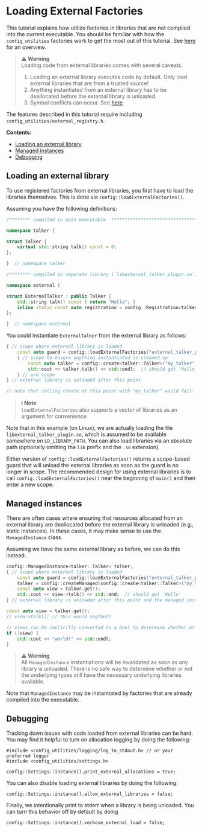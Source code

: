 # Loading External Factories
This tutorial explains how utilize factories in libraries that are not compiled into the current executable.
You should be familiar with how the `config_utilities` factories work to get the most out of this tutorial.
See [here](Factories.md) for an overview.

> **:warning: Warning**<br>
> Loading code from external libraries comes with several caveats.
>   1. Loading an external library executes code by default. Only load external libraries that are from a trusted source!
>   2. Anything instantiated from an external library has to be deallocated before the external library is unloaded.
>   3. Symbol conflicts can occur. See [here](https://www.boost.org/doc/libs/1_64_0/doc/html/boost_dll/tutorial.html#boost_dll.tutorial.symbol_shadowing_problem__linux_)

The features described in this tutorial require including `config_utilities/external_registry.h`.

**Contents:**
- [Loading an external library](#loading-an-external-library)
- [Managed instances](#managed-instances)
- [Debugging](#debugging)

## Loading an external library
To use registered factories from external libraries, you first have to load the libraries themselves.
This is done via `config::loadExternalFactories()`.

Assuming you have the following definitions:
```c++
/******** compiled in main executable  **********************************************************************/

namespace talker {

struct Talker {
    virtual std::string talk() const = 0;
};

}  // namespace talker

/******** compiled in seperate library (`libexternal_talker_plugin.so`) *************************************/

namespace external {

struct ExternalTalker : public Talker {
    std::string talk() const { return "Hello"; }
    inline static const auto registration = config::Registration<talker::Talker, ExternalTalker>("my_talker");
};

}  // namespace external
```

You could instantiate `ExternalTalker` from the external library as follows:
```c++
{ // scope where external library is loaded
    const auto guard = config::loadExternalFactories("external_talker_plugin");
    { // scope to ensure anything instantiated is cleaned up
        const auto talker = config::create<talker::Talker>("my_talker");
        std::cout << talker.talk() << std::endl;  // should get 'Hello'
    } // end scope
} // external library is unloaded after this point

// note that calling create at this point with "my_talker" would fail!
```

> **ℹ️ Note**<br>
> `loadExternalFactories` also supports a vector of libraries as an argument for convenience

Note that in this example (on Linux), we are actually loading the file `libexternal_talker_plugin.so`, which is assumed to be available somewhere on `LD_LIBRARY_PATH`.
You can also load libraries via an absolute path (optionally omitting the `lib` prefix and the `.so` extension).

Either version of `config::loadExternalFactories()` returns a scope-based guard that will unload the external libraries as soon as the guard is no longer in scope.
The recommended design for using external libraries is to call `config::loadExternalFactories()` near the beginning of `main()` and then enter a new scope.

## Managed instances

There are often cases where ensuring that resources allocated from an external library are deallocated before the external library is unloaded (e.g., static instances).
In these cases, it may make sense to use the `ManagedInstance` class.

Assuming we have the same external library as before, we can do this instead:
```c++
config::ManagedInstance<talker::Talker> talker;
{ // scope where external library is loaded
    const auto guard = config::loadExternalFactories("external_talker_plugin");
    talker = config::createManaged(config::create<talker::Talker>("my_talker"));
    const auto view = talker.get();
    std::cout << view->talk() << std::end;  // should get 'Hello'
} // external library is unloaded after this point and the managed instance is no longer valid

const auto view = talker.get();
// view->talk(); // this would segfault

// views can be implicitly converted to a bool to determine whether or not they are valid
if (!view) {
    std::cout << "world!" << std::endl;
}
```

> **:warning: Warning**<br>
> All `ManagedInstance` instantiations will be invalidated as soon as any library is unloaded.
> There is no safe way to determine whether or not the underlying types still have the necessary underlying libraries available.

Note that `ManagedInstance` may be instantiated by factories that are already compiled into the executable.

## Debugging

Tracking down issues with code loaded from external libraries can be hard.
You may find it helpful to turn on allocation logging by doing the following:
```
#include <config_utilities/logging/log_to_stdout.h> // or your preferred logger
#include <config_utilities/settings.h>

config::Settings::instance().print_external_allocations = true;
```

You can also disable loading external libraries by doing the following:
```
config::Settings::instance().allow_external_libraries = false;
```

Finally, we intentionally print to stderr when a library is being unloaded.
You can turn this behavior off by default by doing
```
config::Settings::instance().verbose_external_load = false;
```
